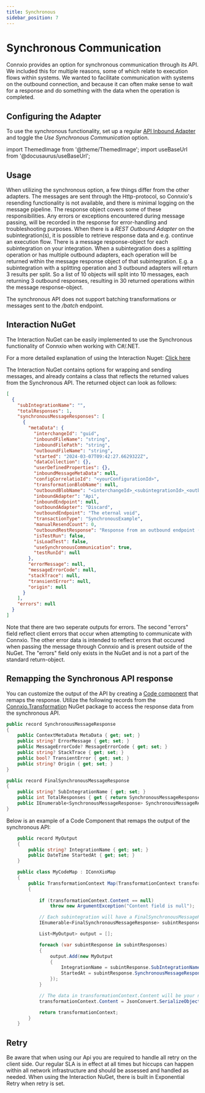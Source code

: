 ```yaml
---
title: Synchronous
sidebar_position: 7
---
```


# Synchronous Communication


Connxio provides an option for synchronous communication through its API. We included this for multiple reasons, some of which relate to execution flows within systems. We wanted to facilitate communication with systems on the outbound connection, and because it can often make sense to wait for a response and do something with the data when the operation is completed.

## Configuring the Adapter

To use the synchronous functionality, set up a regular [API Inbound Adapter](/integrations/adapters/inbound/api.mdx) and toggle the *Use Synchronous Communication* option.

import ThemedImage from '@theme/ThemedImage';
import useBaseUrl from '@docusaurus/useBaseUrl';

<div style={{maxWidth: '800px'}}>
  <ThemedImage
    alt="Configuring inbound connection"
    sources={{
      light: useBaseUrl('/img/docs/synchronous-api-toggle-light.webp'),
      dark: useBaseUrl('/img/docs/synchronous-api-toggle-dark.webp#dark-only'),
    }}
  />
</div>

## Usage

When utilizing the synchronous option, a few things differ from the other adapters. The messages are sent through the Http-protocol, so Connxio's resending functionality is not available, and there is minimal logging on the message pipeline. The response object covers some of these responsibilities. Any errors or exceptions encountered during message passing, will be recorded in the response for error-handling and troubleshooting purposes. When there is a *REST Outbound Adapter* on the subintegration(s), it is possible to retrieve response data and e.g. continue an execution flow. There is a message response-object for each subintegration on your integration. When a subintegration does a splitting operation or has multiple outbound adapters, each operation will be returned within the message response object of that subintegration. E.g. a subintegration with a splitting operation and 3 outbound adapters will return 3 results per split. So a list of 10 objects will split into 10 messages, each returning 3 outbound responses, resulting in 30 returned operations within the message response-object.

The synchronous API does not support batching transformations or messages sent to the */batch* endpoint.


## Interaction NuGet

The Interaction NuGet can be easily implemented to use the Synchronous functionality of Connxio when working with C#/.NET.

For a more detailed explanation of using the Interaction Nuget: [Click here](/interaction/nuget/connxio-api.md)

The Interaction NuGet contains options for wrapping and sending messages, and already contains a class that reflects the returned values from the Synchronous API. The returned object can look as follows:

```json
[
  {
    "subIntegrationName": "",
    "totalResponses": 1,
    "synchronousMessageResponses": [
      {
        "metaData": {
          "interchangeId": "guid",
          "inboundFileName": "string",
          "inboundFilePath": "string",
          "outboundFileName": "string",
          "started": "2024-03-07T09:42:27.6629322Z",
          "dataCollection": {},
          "userDefinedProperties": {},
          "inboundMessageMetaData": null,
          "configCorrelatioId": "<yourConfigurationId>",
          "transformationBlobName": null,
          "outboundBlobName": "<interchangeId>_<subintegrationId>_<outboundAdapterId>.<messageOutboundFormat>",
          "inboundAdapter": "Api",
          "inboundEndpoint": null,
          "outboundAdapter": "Discard",
          "outboundEndpoint": "The eternal void",
          "transactionType": "SynchronousExample",
          "manualResendCount": 0,
          "outboundRestResponse": "Response from an outbound endpoint (REST Outbound)",
          "isTestRun": false,
          "isLoadTest": false,
          "useSynchronousCommunication": true,
          "testRunId": null
        },
        "errorMessage": null,
        "messageErrorCode": null,
        "stackTrace": null,
        "transientError": null,
        "origin": null
      }
    ],
    "errors": null
  }
]
```

Note that there are two seperate outputs for errors. The second "errors" field reflect client errors that occur when attempting to communicate with Connxio. The other error data is intended to reflect errors that occured when passing the message through Connxio and is present outside of the NuGet. The "errors" field only exists in the NuGet and is not a part of the standard return-object.

## Remapping the Synchronous API response 

You can customize the output of the API by creating a [Code component](/integrations/transformation/code-components) that remaps the response. Utilize the following records from the [Connxio.Transformation](https://www.nuget.org/packages/Connxio.Transformation) NuGet package to access the response data from the synchronous API.

```csharp
public record SynchronousMessageResponse
{
    public ContextMetaData MetaData { get; set; }
    public string? ErrorMessage { get; set; }
    public MessageErrorCode? MessageErrorCode { get; set; }
    public string? StackTrace { get; set; }
    public bool? TransientError { get; set; }
    public string? Origin { get; set; }
}

public record FinalSynchronousMessageResponse
{
    public string? SubIntegrationName { get; set; }
    public int TotalResponses { get { return SynchronousMessageResponses.Count(); } }
    public IEnumerable<SynchronousMessageResponse> SynchronousMessageResponses { get; set; }
}
```
Below is an example of a Code Component that remaps the output of the synchronous API:

```csharp
    public record MyOutput
    {
        public string? IntegrationName { get; set; }
        public DateTime StartedAt { get; set; }
    }

    public class MyCodeMap : IConnXioMap
    {
        public TransformationContext Map(TransformationContext transformationContext)
        {
            
            if (transformationContext.Content == null)
                throw new ArgumentException("Content field is null");

            // Each subintegration will have a FinalSynchronousMessageResponse
            IEnumerable<FinalSynchronousMessageResponse> subintResponses = JsonConvert.DeserializeObject<IEnumerable<FinalSynchronousMessageResponse>>(transformationContext.Content);

            List<MyOutput> output = [];

            foreach (var subintResponse in subintResponses)
            {
                output.Add(new MyOutput
                {
                    IntegrationName = subintResponse.SubIntegrationName,
                    StartedAt = subintResponse.SynchronousMessageResponses.First().MetaData.Started
                });
            }

            // The data in transformationContext.Content will be your new API response.
            transformationContext.Content = JsonConvert.SerializeObject(output);

            return transformationContext;
        }
    }
```


## Retry

Be aware that when using our Api you are required to handle all retry on the client side. Our regular SLA is in effect at all times but hiccups can happen within all network infrastructure and should be assessed and handled as needed.
When using the Interaction NuGet, there is built in Exponential Retry when retry is set.